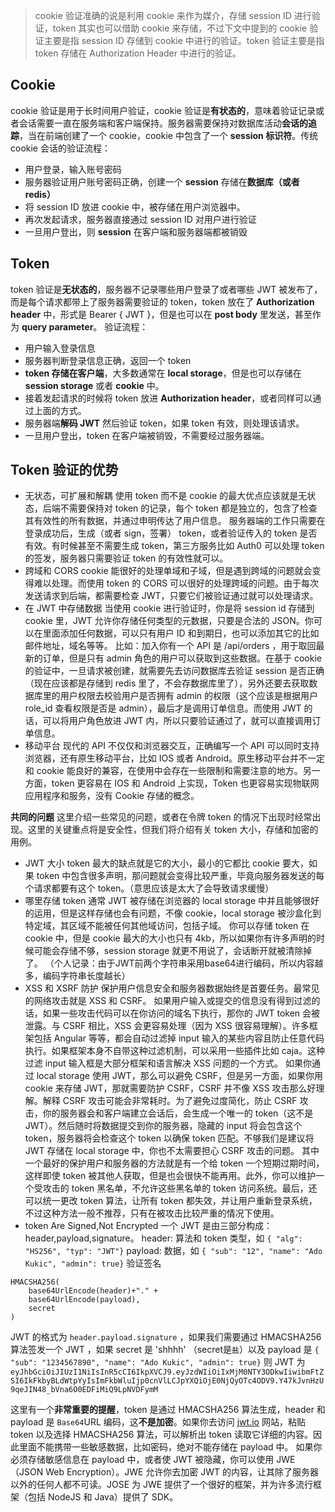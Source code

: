 > cookie 验证准确的说是利用 cookie 来作为媒介，存储 session ID 进行验证，token 其实也可以借助 cookie 来存储，不过下文中提到的 cookie 验证主要是指 session ID 存储到 cookie 中进行的验证。token 验证主要是指 token 存储在 Authorization Header 中进行的验证。

## Cookie

cookie 验证是用于长时间用户验证，cookie 验证是**有状态的**，意味着验证记录或者会话需要一直在服务端和客户端保持。服务器需要保持对数据库活动**会话的追踪**，当在前端创建了一个 cookie，cookie 中包含了一个 **session 标识符**。传统 cookie 会话的验证流程：

- 用户登录，输入账号密码
- 服务器验证用户账号密码正确，创建一个 **session** 存储在**数据库（或者 redis）**
- 将 session ID 放进 cookie 中，被存储在用户浏览器中。
- 再次发起请求，服务器直接通过 session ID 对用户进行验证
- 一旦用户登出，则 **session** 在客户端和服务器端都被销毁



## Token

token 验证是**无状态的**，服务器不记录哪些用户登录了或者哪些 JWT 被发布了，而是每个请求都带上了服务器需要验证的 token，token 放在了 **Authorization header** 中，形式是 Bearer { JWT }，但是也可以在 **post body** 里发送，甚至作为 **query parameter**。
验证流程：

- 用户输入登录信息
- 服务器判断登录信息正确，返回一个 token
- **token 存储在客户端**，大多数通常在 **local storage**，但是也可以存储在 **session storage** 或者 **cookie** 中。
- 接着发起请求的时候将 token 放进 **Authorization header**，或者同样可以通过上面的方式。
- 服务器端**解码 JWT** 然后验证 token，如果 token 有效，则处理该请求。
- 一旦用户登出，token 在客户端被销毁，不需要经过服务器端。



## Token 验证的优势

- 无状态，可扩展和解耦
  使用 token 而不是 cookie 的最大优点应该就是无状态，后端不需要保持对 token 的记录，每个 token 都是独立的，包含了检查其有效性的所有数据，并通过申明传达了用户信息。
  服务器端的工作只需要在登录成功后，生成（或者 sign，签署） token，或者验证传入的 token 是否有效。有时候甚至不需要生成 token，第三方服务比如 Auth0 可以处理 token 的签发，服务器只需要验证 token 的有效性就可以。
- 跨域和 CORS
  cookie 能很好的处理单域和子域，但是遇到跨域的问题就会变得难以处理。而使用 token 的 CORS 可以很好的处理跨域的问题。由于每次发送请求到后端，都需要检查 JWT，只要它们被验证通过就可以处理请求。
- 在 JWT 中存储数据
  当使用 cookie 进行验证时，你是将 session id 存储到 cookie 里，JWT 允许你存储任何类型的元数据，只要是合法的 JSON。你可以在里面添加任何数据，可以只有用户 ID 和到期日，也可以添加其它的比如邮件地址，域名等等。
  比如：加入你有一个 API 是 /api/orders ，用于取回最新的订单，但是只有 admin 角色的用户可以获取到这些数据。在基于 cookie 的验证中，一旦请求被创建，就需要先去访问数据库去验证 session 是否正确（现在应该都是存储到 redis 里了，不会存数据库里了），另外还要去获取数据库里的用户权限去校验用户是否拥有 admin 的权限（这个应该是根据用户 role_id 查看权限是否是 admin），最后才是调用订单信息。而使用 JWT 的话，可以将用户角色放进 JWT 内，所以只要验证通过了，就可以直接调用订单信息。
- 移动平台
  现代的 API 不仅仅和浏览器交互，正确编写一个 API 可以同时支持浏览器，还有原生移动平台，比如 IOS 或者 Android。原生移动平台并不一定和 cookie 能良好的兼容，在使用中会存在一些限制和需要注意的地方。另一方面，token 更容易在 IOS 和 Android 上实现，Token 也更容易实现物联网应用程序和服务，没有 Cookie 存储的概念。



**共同的问题**
这里介绍一些常见的问题，或者在令牌 token 的情况下出现时经常出现。这里的关键重点将是安全性，但我们将介绍有关 token 大小，存储和加密的用例。

- JWT 大小
  token 最大的缺点就是它的大小，最小的它都比 cookie 要大，如果 token 中包含很多声明，那问题就会变得比较严重，毕竟向服务器发送的每个请求都要有这个 token。（意思应该是太大了会导致请求缓慢）
- 哪里存储 token
  通常 JWT 被存储在浏览器的 local storage 中并且能够很好的运用，但是这样存储也会有问题，不像 cookie，local storage 被沙盒化到特定域，其区域不能被任何其他域访问，包括子域。
  你可以存储 token 在 cookie 中，但是 cookie 最大的大小也只有 4kb，所以如果你有许多声明的时候可能会存储不够，session storage 就更不用说了，会话断开就被清除掉了。
  （个人记录：由于JWT前两个字符串采用base64进行编码，所以内容越多，编码字符串长度越长）
- XSS 和 XSRF 防护
  保护用户信息安全和服务器数据始终是首要任务。最常见的网络攻击就是 XSS 和 CSRF。
  如果用户输入或提交的信息没有得到过滤的话，如果一些攻击代码可以在你访问的域名下执行，那你的 JWT token 会被泄露。与 CSRF 相比，XSS 会更容易处理（因为 XSS 很容易理解）。许多框架包括 Angular 等等，都会自动过滤掉 input 输入的某些内容且防止任意代码执行。如果框架本身不自带这种过滤机制，可以采用一些插件比如 caja。这种过滤 input 输入框是大部分框架和语言解决 XSS 问题的一个方式。
  如果你通过 local storage 使用 JWT，那么可以避免 CSRF，但是另一方面，如果你用 cookie 来存储 JWT，那就需要防护 CSRF，CSRF 并不像 XSS 攻击那么好理解。解释 CSRF 攻击可能会非常耗时。为了避免过度简化，防止 CSRF 攻击，你的服务器会和客户端建立会话后，会生成一个唯一的 token（这不是 JWT）。然后随时将数据提交到你的服务器，隐藏的 input 将会包含这个 token，服务器将会检查这个 token 以确保 token 匹配。不够我们是建议将 JWT 存储在 local storage 中，你也不太需要担心 CSRF 攻击的问题。
  其中一个最好的保护用户和服务器的方法就是有一个给 token 一个短期过期时间，这样即使 token 被其他人获取，但是也会很快不能再用。此外，你可以维护一个受攻击的 token 黑名单，不允许这些黑名单的 token 访问系统。最后，还可以统一更改 token 算法，让所有 token 都失效，并让用户重新登录系统，不过这种方法一般不推荐，只有在被攻击比较严重的情况下使用。
- token Are Signed,Not Encrypted
  一个 JWT 是由三部分构成：header,payload,signature。
  header: 算法和 token 类型，如
  `{ "alg": "HS256", "typ": "JWT"}`
  payload: 数据，如
  `{ "sub": "12", "name": "Ado Kukic", "admin": true}`
  验证签名

```JS
HMACSHA256(
    base64UrlEncode(header)+"." +
    base64UrlEncode(payload),
    secret
)
```

JWT 的格式为 `header.payload.signature`
，如果我们需要通过 HMACSHA256 算法签发一个 JWT ，如果 secret 是 'shhhh' （secret是`盐`）以及 payload 是
`{ "sub": "1234567890", "name": "Ado Kukic", "admin": true}`
则 JWT 为
`eyJhbGciOiJIUzI1NiIsInR5cCI6IkpXVCJ9.eyJzdWIiOiIxMjM0NTY3ODkwIiwibmFtZSI6IkFkbyBLdWtpYyIsImFkbWluIjp0cnVlLCJpYXQiOjE0NjQyOTc4ODV9.Y47kJvnHzU9qeJIN48_bVna6O0EDFiMiQ9LpNVDFymM`

这里有一个**非常重要的提醒**，token 是通过 HMACSHA256 算法生成，header 和 payload 是 `Base64`URL 编码，这**不是加密**。如果你去访问 [jwt.io](https://link.jianshu.com/?t=https://jwt.io/) 网站，粘贴 token 以及选择 HMACSHA256 算法，可以解析出 token 读取它详细的内容。因此里面不能携带一些敏感数据，比如密码，绝对不能存储在 payload 中。
如果你必须存储敏感信息在 payload 中，或者使 JWT 被隐藏，你可以使用 JWE（JSON Web Encryption）。JWE 允许你去加密 JWT 的内容，让其除了服务器以外的任何人都不可读。JOSE 为 JWE 提供了一个很好的框架，并为许多流行框架（包括 NodeJS 和 Java）提供了 SDK。


























